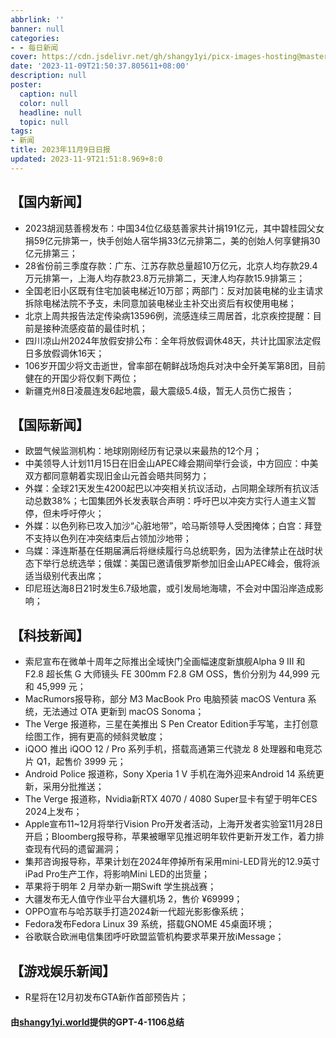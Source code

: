 ```yaml
---
abbrlink: ''
banner: null
categories:
- - 每日新闻
cover: https://cdn.jsdelivr.net/gh/shangy1yi/picx-images-hosting@master/xw.1a15yyeng45c.webp
date: '2023-11-09T21:50:37.805611+08:00'
description: null
poster:
  caption: null
  color: null
  headline: null
  topic: null
tags:
- 新闻
title: 2023年11月9日日报
updated: 2023-11-9T21:51:8.969+8:0
---
```

## 【国内新闻】

* 2023胡润慈善榜发布：中国34位亿级慈善家共计捐191亿元，其中碧桂园父女捐59亿元排第一，快手创始人宿华捐33亿元排第二，美的创始人何享健捐30亿元排第三；
* 28省份前三季度存款：广东、江苏存款总量超10万亿元，北京人均存款29.4万元排第一，上海人均存款23.8万元排第二，天津人均存款15.9排第三；
* 全国老旧小区既有住宅加装电梯近10万部；两部门：反对加装电梯的业主请求拆除电梯法院不予支，未同意加装电梯业主补交出资后有权使用电梯；
* 北京上周共报告法定传染病13596例，流感连续三周居首，北京疾控提醒：目前是接种流感疫苗的最佳时机；
* 四川凉山州2024年放假安排公布：全年将放假调休48天，共计比国家法定假日多放假调休16天；
* 106岁开国少将文击逝世，曾率部在朝鲜战场炮兵对决中全歼美军第8团，目前健在的开国少将仅剩下两位；
* 新疆克州8日凌晨连发6起地震，最大震级5.4级，暂无人员伤亡报告；


## 【国际新闻】

* 欧盟气候监测机构：地球刚刚经历有记录以来最热的12个月；
* 中美领导人计划11月15日在旧金山APEC峰会期间举行会谈，中方回应：中美双方都同意朝着实现旧金山元首会晤共同努力；
* 外媒：全球21天发生4200起巴以冲突相关抗议活动，占同期全球所有抗议活动总数38%；七国集团外长发表联合声明：呼吁巴以冲突方实行人道主义暂停，但未呼吁停火；
* 外媒：以色列称已攻入加沙“心脏地带”，哈马斯领导人受困掩体；白宫：拜登不支持以色列在冲突结束后占领加沙地带；
* 乌媒：泽连斯基在任期届满后将继续履行乌总统职务，因为法律禁止在战时状态下举行总统选举；俄媒：美国已邀请俄罗斯参加旧金山APEC峰会，俄将派适当级别代表出席；
* 印尼班达海8日21时发生6.7级地震，或引发局地海啸，不会对中国沿岸造成影响；


## 【科技新闻】

* 索尼宣布在微单十周年之际推出全域快门全画幅速度新旗舰Alpha 9 III 和 F2.8 超长焦 G 大师镜头 FE 300mm F2.8 GM OSS，售价分别为 44,999 元和 45,999 元；
* MacRumors报导称，部分 M3 MacBook Pro 电脑预装 macOS Ventura 系统，无法通过 OTA 更新到 macOS Sonoma；
* The Verge 报道称，三星在美推出 S Pen Creator Edition手写笔，主打创意绘图工作，拥有更高的倾斜灵敏度；
* iQOO 推出 iQOO 12 / Pro 系列手机，搭载高通第三代骁龙 8 处理器和电竞芯片 Q1，起售价 3999 元；
* Android Police 报道称，Sony Xperia 1 V 手机在海外迎来Android 14 系统更新，采用分批推送；
* The Verge 报道称，Nvidia新RTX 4070 / 4080 Super显卡有望于明年CES 2024上发布；
* Apple宣布11~12月将举行Vision Pro开发者活动，上海开发者实验室11月28日开启；Bloomberg报导称，苹果被曝罕见推迟明年软件更新开发工作，着力排查现有代码的遗留漏洞；
* 集邦咨询报导称，苹果计划在2024年停掉所有采用mini-LED背光的12.9英寸iPad Pro生产工作，将影响Mini LED的出货量；
* 苹果将于明年 2 月举办新一期Swift 学生挑战赛；
* 大疆发布无人值守作业平台大疆机场 2，售价 ¥69999；
* OPPO宣布与哈苏联手打造2024新一代超光影影像系统；
* Fedora发布Fedora Linux 39 系统，搭载GNOME 45桌面环境；
* 谷歌联合欧洲电信集团呼吁欧盟监管机构要求苹果开放iMessage；


## 【游戏娱乐新闻】

* R星将在12月初发布GTA新作首部预告片；


#### 由[shangy1yi.world](https://shangy1yi.world)提供的GPT-4-1106总结
